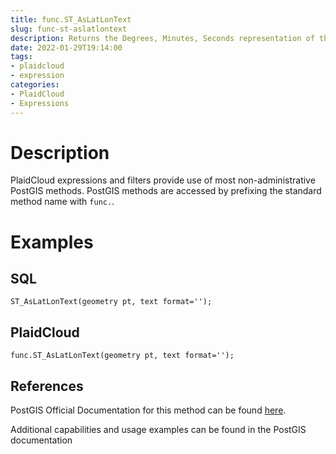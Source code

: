 ```yaml
---
title: func.ST_AsLatLonText
slug: func-st-aslatlontext
description: Returns the Degrees, Minutes, Seconds representation of the point
date: 2022-01-29T19:14:00
tags:
- plaidcloud
- expression
categories:
- PlaidCloud
- Expressions
---
```



# Description


PlaidCloud expressions and filters provide use of most non-administrative PostGIS methods. PostGIS methods are accessed by prefixing the standard method name with `func.`.



# Examples


## SQL



```
ST_AsLatLonText(geometry pt, text format='');
```


## PlaidCloud



```
func.ST_AsLatLonText(geometry pt, text format='');
```


## References


PostGIS Official Documentation for this method can be found [here](https://postgis.net/docs/manual-3.1/ST_AsLatLonText.html).



Additional capabilities and usage examples can be found in the PostGIS documentation


